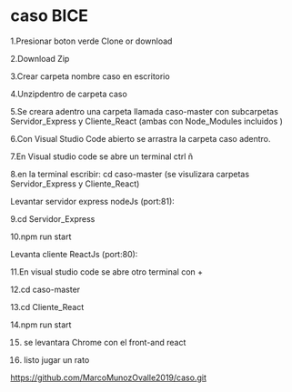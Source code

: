 # caso BICE

1.Presionar boton verde Clone or download

2.Download Zip

3.Crear carpeta nombre caso en escritorio

4.Unzipdentro de carpeta caso

5.Se creara adentro una carpeta llamada caso-master con subcarpetas Servidor_Express y Cliente_React (ambas con Node_Modules incluidos )

6.Con Visual Studio Code abierto se arrastra la carpeta caso adentro.

7.En Visual studio code se abre un terminal ctrl ñ

8.en la terminal escribir: cd caso-master (se visulizara carpetas Servidor_Express y Cliente_React)


Levantar servidor express nodeJs (port:81):

9.cd Servidor_Express

10.npm run start


Levanta cliente ReactJs (port:80):

11.En visual studio code se abre otro terminal con +

12.cd caso-master

13.cd Cliente_React

14.npm run start

15. se levantara Chrome con el front-and react

16. listo jugar un rato


https://github.com/MarcoMunozOvalle2019/caso.git


